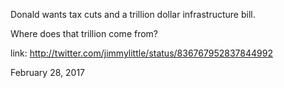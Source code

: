 Donald wants tax cuts and a trillion dollar infrastructure bill. 

Where does that trillion come from? 

link: http://twitter.com/jimmylittle/status/836767952837844992 

February 28, 2017